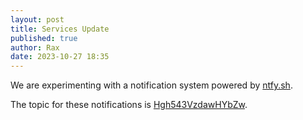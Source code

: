 ```yaml
---
layout: post
title: Services Update
published: true
author: Rax
date: 2023-10-27 18:35
---
```


We are experimenting with a notification system powered by [ntfy.sh](https://ntfy.sh/).

The topic for these notifications is [Hgh543VzdawHYbZw](https://ntfy.sh/Hgh543VzdawHYbZw).